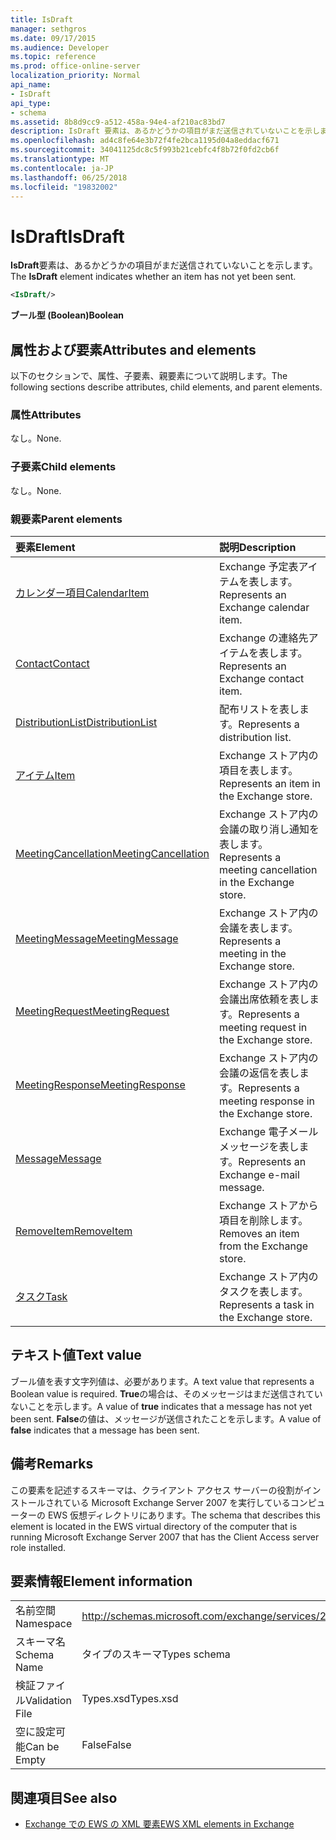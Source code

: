 ```yaml
---
title: IsDraft
manager: sethgros
ms.date: 09/17/2015
ms.audience: Developer
ms.topic: reference
ms.prod: office-online-server
localization_priority: Normal
api_name:
- IsDraft
api_type:
- schema
ms.assetid: 8b8d9cc9-a512-458a-94e4-af210ac83bd7
description: IsDraft 要素は、あるかどうかの項目がまだ送信されていないことを示します。
ms.openlocfilehash: ad4c8fe64e3b72f4fe2bca1195d04a8eddacf671
ms.sourcegitcommit: 34041125dc8c5f993b21cebfc4f8b72f0fd2cb6f
ms.translationtype: MT
ms.contentlocale: ja-JP
ms.lasthandoff: 06/25/2018
ms.locfileid: "19832002"
---
```

# <a name="isdraft"></a><span data-ttu-id="d254e-103">IsDraft</span><span class="sxs-lookup"><span data-stu-id="d254e-103">IsDraft</span></span>

<span data-ttu-id="d254e-104">**IsDraft**要素は、あるかどうかの項目がまだ送信されていないことを示します。</span><span class="sxs-lookup"><span data-stu-id="d254e-104">The **IsDraft** element indicates whether an item has not yet been sent.</span></span> 
  
```xml
<IsDraft/>
```

 <span data-ttu-id="d254e-105">**ブール型 (Boolean)**</span><span class="sxs-lookup"><span data-stu-id="d254e-105">**Boolean**</span></span>
## <a name="attributes-and-elements"></a><span data-ttu-id="d254e-106">属性および要素</span><span class="sxs-lookup"><span data-stu-id="d254e-106">Attributes and elements</span></span>

<span data-ttu-id="d254e-107">以下のセクションで、属性、子要素、親要素について説明します。</span><span class="sxs-lookup"><span data-stu-id="d254e-107">The following sections describe attributes, child elements, and parent elements.</span></span>
  
### <a name="attributes"></a><span data-ttu-id="d254e-108">属性</span><span class="sxs-lookup"><span data-stu-id="d254e-108">Attributes</span></span>

<span data-ttu-id="d254e-109">なし。</span><span class="sxs-lookup"><span data-stu-id="d254e-109">None.</span></span>
  
### <a name="child-elements"></a><span data-ttu-id="d254e-110">子要素</span><span class="sxs-lookup"><span data-stu-id="d254e-110">Child elements</span></span>

<span data-ttu-id="d254e-111">なし。</span><span class="sxs-lookup"><span data-stu-id="d254e-111">None.</span></span>
  
### <a name="parent-elements"></a><span data-ttu-id="d254e-112">親要素</span><span class="sxs-lookup"><span data-stu-id="d254e-112">Parent elements</span></span>

|<span data-ttu-id="d254e-113">**要素**</span><span class="sxs-lookup"><span data-stu-id="d254e-113">**Element**</span></span>|<span data-ttu-id="d254e-114">**説明**</span><span class="sxs-lookup"><span data-stu-id="d254e-114">**Description**</span></span>|
|:-----|:-----|
|[<span data-ttu-id="d254e-115">カレンダー項目</span><span class="sxs-lookup"><span data-stu-id="d254e-115">CalendarItem</span></span>](calendaritem.md) <br/> |<span data-ttu-id="d254e-116">Exchange 予定表アイテムを表します。</span><span class="sxs-lookup"><span data-stu-id="d254e-116">Represents an Exchange calendar item.</span></span>  <br/> |
|[<span data-ttu-id="d254e-117">Contact</span><span class="sxs-lookup"><span data-stu-id="d254e-117">Contact</span></span>](contact.md) <br/> |<span data-ttu-id="d254e-118">Exchange の連絡先アイテムを表します。</span><span class="sxs-lookup"><span data-stu-id="d254e-118">Represents an Exchange contact item.</span></span>  <br/> |
|[<span data-ttu-id="d254e-119">DistributionList</span><span class="sxs-lookup"><span data-stu-id="d254e-119">DistributionList</span></span>](distributionlist.md) <br/> |<span data-ttu-id="d254e-120">配布リストを表します。</span><span class="sxs-lookup"><span data-stu-id="d254e-120">Represents a distribution list.</span></span>  <br/> |
|[<span data-ttu-id="d254e-121">アイテム</span><span class="sxs-lookup"><span data-stu-id="d254e-121">Item</span></span>](item.md) <br/> |<span data-ttu-id="d254e-122">Exchange ストア内の項目を表します。</span><span class="sxs-lookup"><span data-stu-id="d254e-122">Represents an item in the Exchange store.</span></span>  <br/> |
|[<span data-ttu-id="d254e-123">MeetingCancellation</span><span class="sxs-lookup"><span data-stu-id="d254e-123">MeetingCancellation</span></span>](meetingcancellation.md) <br/> |<span data-ttu-id="d254e-124">Exchange ストア内の会議の取り消し通知を表します。</span><span class="sxs-lookup"><span data-stu-id="d254e-124">Represents a meeting cancellation in the Exchange store.</span></span>  <br/> |
|[<span data-ttu-id="d254e-125">MeetingMessage</span><span class="sxs-lookup"><span data-stu-id="d254e-125">MeetingMessage</span></span>](meetingmessage.md) <br/> |<span data-ttu-id="d254e-126">Exchange ストア内の会議を表します。</span><span class="sxs-lookup"><span data-stu-id="d254e-126">Represents a meeting in the Exchange store.</span></span>  <br/> |
|[<span data-ttu-id="d254e-127">MeetingRequest</span><span class="sxs-lookup"><span data-stu-id="d254e-127">MeetingRequest</span></span>](meetingrequest.md) <br/> |<span data-ttu-id="d254e-128">Exchange ストア内の会議出席依頼を表します。</span><span class="sxs-lookup"><span data-stu-id="d254e-128">Represents a meeting request in the Exchange store.</span></span>  <br/> |
|[<span data-ttu-id="d254e-129">MeetingResponse</span><span class="sxs-lookup"><span data-stu-id="d254e-129">MeetingResponse</span></span>](meetingresponse.md) <br/> |<span data-ttu-id="d254e-130">Exchange ストア内の会議の返信を表します。</span><span class="sxs-lookup"><span data-stu-id="d254e-130">Represents a meeting response in the Exchange store.</span></span>  <br/> |
|[<span data-ttu-id="d254e-131">Message</span><span class="sxs-lookup"><span data-stu-id="d254e-131">Message</span></span>](message-ex15websvcsotherref.md) <br/> |<span data-ttu-id="d254e-132">Exchange 電子メール メッセージを表します。</span><span class="sxs-lookup"><span data-stu-id="d254e-132">Represents an Exchange e-mail message.</span></span>  <br/> |
|[<span data-ttu-id="d254e-133">RemoveItem</span><span class="sxs-lookup"><span data-stu-id="d254e-133">RemoveItem</span></span>](removeitem.md) <br/> |<span data-ttu-id="d254e-134">Exchange ストアから項目を削除します。</span><span class="sxs-lookup"><span data-stu-id="d254e-134">Removes an item from the Exchange store.</span></span>  <br/> |
|[<span data-ttu-id="d254e-135">タスク</span><span class="sxs-lookup"><span data-stu-id="d254e-135">Task</span></span>](task.md) <br/> |<span data-ttu-id="d254e-136">Exchange ストア内のタスクを表します。</span><span class="sxs-lookup"><span data-stu-id="d254e-136">Represents a task in the Exchange store.</span></span>  <br/> |
   
## <a name="text-value"></a><span data-ttu-id="d254e-137">テキスト値</span><span class="sxs-lookup"><span data-stu-id="d254e-137">Text value</span></span>

<span data-ttu-id="d254e-138">ブール値を表す文字列値は、必要があります。</span><span class="sxs-lookup"><span data-stu-id="d254e-138">A text value that represents a Boolean value is required.</span></span> <span data-ttu-id="d254e-139">**True**の場合は、そのメッセージはまだ送信されていないことを示します。</span><span class="sxs-lookup"><span data-stu-id="d254e-139">A value of **true** indicates that a message has not yet been sent.</span></span> <span data-ttu-id="d254e-140">**False**の値は、メッセージが送信されたことを示します。</span><span class="sxs-lookup"><span data-stu-id="d254e-140">A value of **false** indicates that a message has been sent.</span></span> 
  
## <a name="remarks"></a><span data-ttu-id="d254e-141">備考</span><span class="sxs-lookup"><span data-stu-id="d254e-141">Remarks</span></span>

<span data-ttu-id="d254e-142">この要素を記述するスキーマは、クライアント アクセス サーバーの役割がインストールされている Microsoft Exchange Server 2007 を実行しているコンピューターの EWS 仮想ディレクトリにあります。</span><span class="sxs-lookup"><span data-stu-id="d254e-142">The schema that describes this element is located in the EWS virtual directory of the computer that is running Microsoft Exchange Server 2007 that has the Client Access server role installed.</span></span>
  
## <a name="element-information"></a><span data-ttu-id="d254e-143">要素情報</span><span class="sxs-lookup"><span data-stu-id="d254e-143">Element information</span></span>

|||
|:-----|:-----|
|<span data-ttu-id="d254e-144">名前空間</span><span class="sxs-lookup"><span data-stu-id="d254e-144">Namespace</span></span>  <br/> |http://schemas.microsoft.com/exchange/services/2006/types  <br/> |
|<span data-ttu-id="d254e-145">スキーマ名</span><span class="sxs-lookup"><span data-stu-id="d254e-145">Schema Name</span></span>  <br/> |<span data-ttu-id="d254e-146">タイプのスキーマ</span><span class="sxs-lookup"><span data-stu-id="d254e-146">Types schema</span></span>  <br/> |
|<span data-ttu-id="d254e-147">検証ファイル</span><span class="sxs-lookup"><span data-stu-id="d254e-147">Validation File</span></span>  <br/> |<span data-ttu-id="d254e-148">Types.xsd</span><span class="sxs-lookup"><span data-stu-id="d254e-148">Types.xsd</span></span>  <br/> |
|<span data-ttu-id="d254e-149">空に設定可能</span><span class="sxs-lookup"><span data-stu-id="d254e-149">Can be Empty</span></span>  <br/> |<span data-ttu-id="d254e-150">False</span><span class="sxs-lookup"><span data-stu-id="d254e-150">False</span></span>  <br/> |
   
## <a name="see-also"></a><span data-ttu-id="d254e-151">関連項目</span><span class="sxs-lookup"><span data-stu-id="d254e-151">See also</span></span>



- [<span data-ttu-id="d254e-152">Exchange での EWS の XML 要素</span><span class="sxs-lookup"><span data-stu-id="d254e-152">EWS XML elements in Exchange</span></span>](ews-xml-elements-in-exchange.md)

